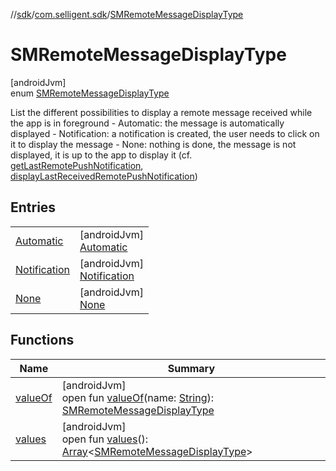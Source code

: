 //[sdk](../../../index.md)/[com.selligent.sdk](../index.md)/[SMRemoteMessageDisplayType](index.md)

# SMRemoteMessageDisplayType

[androidJvm]\
enum [SMRemoteMessageDisplayType](index.md)

List the different possibilities to display a remote message received while the app is in foreground - Automatic: the message is automatically displayed - Notification: a notification is created, the user needs to click on it to display the message - None: nothing is done, the message is not displayed, it is up to the app to display it (cf. [getLastRemotePushNotification](../-s-m-manager/get-last-remote-push-notification.md), [displayLastReceivedRemotePushNotification](../-s-m-manager/display-last-received-remote-push-notification.md))

## Entries

| | |
|---|---|
| [Automatic](-automatic/index.md) | [androidJvm]<br>[Automatic](-automatic/index.md) |
| [Notification](-notification/index.md) | [androidJvm]<br>[Notification](-notification/index.md) |
| [None](-none/index.md) | [androidJvm]<br>[None](-none/index.md) |

## Functions

| Name | Summary |
|---|---|
| [valueOf](value-of.md) | [androidJvm]<br>open fun [valueOf](value-of.md)(name: [String](https://developer.android.com/reference/kotlin/java/lang/String.html)): [SMRemoteMessageDisplayType](index.md) |
| [values](values.md) | [androidJvm]<br>open fun [values](values.md)(): [Array](https://kotlinlang.org/api/latest/jvm/stdlib/kotlin/-array/index.html)&lt;[SMRemoteMessageDisplayType](index.md)&gt; |
